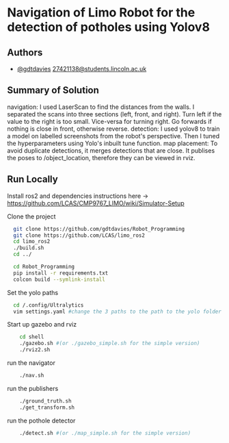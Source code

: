 
# Navigation of Limo Robot for the detection of potholes using Yolov8


## Authors

- [@gdtdavies](https://www.github.com/gdtdavies) 27421138@students.lincoln.ac.uk

## Summary of Solution

navigation: I used LaserScan to find the distances from the walls. I separated the scans into three sections (left, front, and right). Turn left if the value to the right is too small. Vice-versa for turning right. Go forwards if nothing is close in front, otherwise reverse.
detection: I used yolov8 to train a model on labelled screenshots from the robot's perspective. Then I tuned the hyperparameters using Yolo's inbuilt tune function.
map placement: To avoid duplicate detections, it merges detections that are close. It publises the poses to /object_location, therefore they can be viewed in rviz.


## Run Locally

Install ros2 and dependencies
instructions here -> https://github.com/LCAS/CMP9767_LIMO/wiki/Simulator-Setup

Clone the project

```bash
  git clone https://github.com/gdtdavies/Robot_Programming
  git clone https://github.com/LCAS/limo_ros2
  cd limo_ros2
  ./build.sh
  cd ../
```

```bash
  cd Robot_Programming
  pip install -r requirements.txt
  colcon build --symlink-install
```

Set the yolo paths
```bash
  cd /.config/Ultralytics
  vim settings.yaml #change the 3 paths to the path to the yolo folder in the repo
```

Start up gazebo and rviz
```bash
    cd shell
    ./gazebo.sh #(or ./gazebo_simple.sh for the simple version)
    ./rviz2.sh
```
run the navigator
```bash
    ./nav.sh
```
run the publishers
```bash
    ./ground_truth.sh
    ./get_transform.sh
```
run the pothole detector
```bash
    ./detect.sh #(or ./map_simple.sh for the simple version)
```


